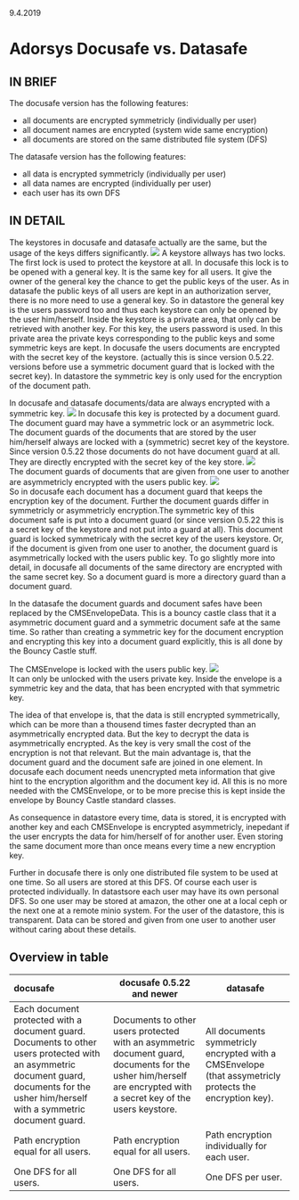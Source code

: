 9.4.2019

# Adorsys Docusafe vs. Datasafe

## IN BRIEF
The docusafe version has the following features:
- all documents are encrypted symmetricly (individually per user)
- all document names are encrypted (system wide same encryption)
- all documents are stored on the same distributed file system (DFS)

The datasafe version has the following features:
- all data is encrypted symmetricly (individually per user)
- all data names are encrypted (individually per user)
- each user has its own DFS

## IN DETAIL

The keystores in docusafe and datasafe actually are the same, but the usage of the keys differs significantly. 
![](../images/v1-keystore.bmp) 
A keystore allways has two locks. The first lock is used to protect the keystore at all. In docusafe this lock is to be opened with a general key. It is the same key for all users. It give the owner of the general key the chance to get the public keys of the user. As in datasafe the public keys of all users are kept in an authorization server, there is no more need to use a general key. So in datastore the general key is the users password too and thus each keystore can only be opened by the user him/herself. Inside the keystore is a private area, that only can be retrieved with another key. For this key, the users password is used. In this private area the private keys corresponding to the public keys and some symmetric keys are kept. In docusafe the users documents are encrypted with the secret key of the keystore. (actually this is since version 0.5.22. versions before use a symmetric document guard that is locked with the secret key). In datastore the symmetric key is only used for the encryption of the document path.

In docusafe and datasafe documents/data are always encrypted with a symmetric key. 
![](../images/v1-document-safe.bmp) 
In docusafe this key is protected by a document guard. The document guard may have a symmetric lock or an asymmetric lock. The document guards of the documents that are stored by the user him/herself always are locked with a (symmetric) secret key of the keystore. Since version 0.5.22 those documents do not have document guard at all. They are directly encrypted with the secret key of the key store.
![](../images/v1-symmetric-document-guard.bmp)  
The document guards of documents that are given from one user to another are asymmetricly encrypted with the users public key. 
![](../images/v1-asymmetric-document-guard.bmp)  
So in docusafe each document has a document guard that keeps the encryption key of the document. Further the document guards differ in symmetricly or asymmetricly encryption.The symmetric key of this document safe is put into a document guard (or since version 0.5.22 this is a secret key of the keystore and not put into a guard at all). This document guard is locked symmetricaly with the secret key of the users keystore. Or, if the document is given from one user to another, the document guard is asymmetrically locked with the users public key. To go slightly more into detail, in docusafe all documents of the same directory are encrypted with the same secret key. So a document guard is more a directory guard than a document guard.

In the datasafe the document guards and document safes have been replaced by the CMSEnvelopeData. This is a bouncy castle class that it a asymmetric document guard and a symmetric document safe at the same time. So rather than creating a symmetric key for the document encryption and encrypting this key into a document guard explicitly, this is all done by the Bouncy Castle stuff. 

The CMSEnvelope is locked with the users public key. 
![](../images/v2-cmsenvelope.bmp)  
It can only be unlocked with the users private key. Inside the envelope is a symmetric key and the data, that has been encrypted with that symmetric key. 

The idea of that envelope is, that the data is still encrypted symmetrically, which can be more than a thousend times faster decrypted than an asymmetrically encrypted data. But the key to decrypt the data is asymmetrically encrypted. As the key is very small the cost of the encryption is not that relevant. But the main advantage is, that the document guard and the document safe are joined in one element. In docusafe each document needs unencrypted meta information that give hint to the encryption algorithm and the document key id. All this is no more needed with the CMSEnvelope, or to be more precise this is kept inside the envelope by Bouncy Castle standard classes.

As consequence in datastore every time, data is stored, it is encrypted with another key and each CMSEnvelope is encrypted asymmetricly, inepedant if the user encrypts the data for him/herself of for another user. Even storing the same document more than once means every time a new encryption key.

Further in docusafe there is only one distributed file system to be used at one time. So all users are stored at this DFS. Of course each user is protected individually. In datastsore each user may have its own personal DFS. So one user may be stored at amazon, the other one at a local ceph or the next one at a remote minio system. For the user of the datastore, this is transparent. Data can be stored and given from one user to another user without caring about these details. 

## Overview in table
| docusafe | docusafe 0.5.22 and newer | datasafe |
|:----------|---------------------------|----------|
| Each document protected with a document guard. Documents to other users protected with an asymmetric document guard, documents for the usher him/herself with a symmetric document guard.|Documents to other users protected with an asymmetric document guard, documents for the usher him/herself are encrypted with a secret key of the users keystore.|All documents symmetricly encrypted with a CMSEnvelope (that assymetricly protects the encryption key).|
| Path encryption equal for all users. | Path encryption equal for all users.| Path encryption individually for each user.|
| One DFS for all users. | One DFS for all users. | One DFS per user.|
